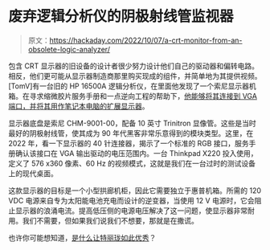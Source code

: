# 废弃逻辑分析仪的阴极射线管监视器

> 原文：<https://hackaday.com/2022/10/07/a-crt-monitor-from-an-obsolete-logic-analyzer/>

包含 CRT 显示器的旧设备的设计者很少努力设计他们自己的驱动器和偏转电路。相反，他们更可能从显示器制造商那里购买现成的组件，并简单地为其提供视频。[TomV]有一台旧的 HP 16500A 逻辑分析仪，在里面他发现了一个索尼显示器机箱。在寻求缩微胶片服务手册和一点逆向工程的帮助下，[他能够将其连接到 VGA 端口，并将其用作笔记本电脑的扩展显示器](https://tomverbeure.github.io/2022/10/05/Sony-CHM-9001-00-CRT.html)。

显示器底盘是索尼 CHM-9001-00，配备 10 英寸 Trinitron 显像管。这些是当时最好的阴极射线管，使其成为 90 年代黑客非常乐意得到的模块类型。这里，在 2022 年，看一下显示器的 40 针连接器，揭示了一个标准的 RGB 接口，服务手册确认该接口在 VGA 输出驱动的电压范围内。一台 Thinkpad X220 投入使用，定义了 576 x360 像素、60 Hz 的视频模式，这就是我们在一台过时的测试设备上的现代桌面。

这款显示器的目标是一个小型拱廊机柜，因此它需要独立于惠普机箱。所需的 120 VDC 电源来自专为太阳能电池充电而设计的逆变器，当使用 12 V 电源时，它会阻止显示器的浪涌电流。提高低压侧的电源电压解决了这一问题，使显示器非常耐用。我们不需要，但如果我们说我们不想要，那就是在撒谎。

也许你可能想知道，[是什么让特丽珑如此优秀](https://hackaday.com/2018/01/03/why-sonys-trinitron-tubes-were-the-best/)？